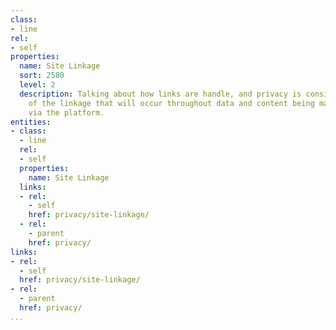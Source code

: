```yaml
---
class:
- line
rel:
- self
properties:
  name: Site Linkage
  sort: 2580
  level: 2
  description: Talking about how links are handle, and privacy is considered as part
    of the linkage that will occur throughout data and content being made available
    via the platform.
entities:
- class:
  - line
  rel:
  - self
  properties:
    name: Site Linkage
  links:
  - rel:
    - self
    href: privacy/site-linkage/
  - rel:
    - parent
    href: privacy/
links:
- rel:
  - self
  href: privacy/site-linkage/
- rel:
  - parent
  href: privacy/
...
```

